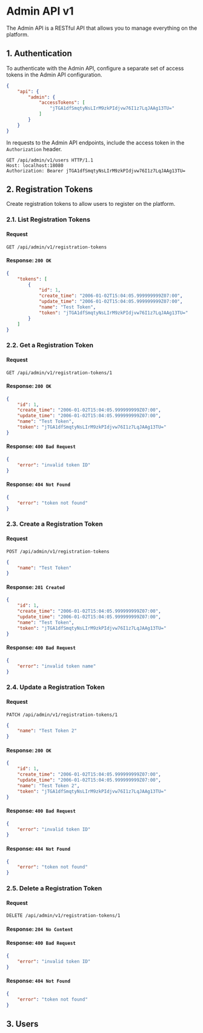 # Admin API v1

The Admin API is a RESTful API that allows you to manage everything on the platform.

## 1. Authentication

To authenticate with the Admin API, configure a separate set of access tokens in the Admin API configuration.

```json
{
    "api": {
        "admin": {
            "accessTokens": [
                "jTGA1dfSmqtyNsLIrM9zkPIdjvw76I1z7LqJAAg13TU="
            ]
        }
    }
}
```

In requests to the Admin API endpoints, include the access token in the `Authorization` header.

```http
GET /api/admin/v1/users HTTP/1.1
Host: localhost:18080
Authorization: Bearer jTGA1dfSmqtyNsLIrM9zkPIdjvw76I1z7LqJAAg13TU=
```

## 2. Registration Tokens

Create registration tokens to allow users to register on the platform.

### 2.1. List Registration Tokens

#### Request

```
GET /api/admin/v1/registration-tokens
```

#### Response: `200 OK`

```json
{
    "tokens": [
        {
            "id": 1,
            "create_time": "2006-01-02T15:04:05.999999999Z07:00",
            "update_time": "2006-01-02T15:04:05.999999999Z07:00",
            "name": "Test Token",
            "token": "jTGA1dfSmqtyNsLIrM9zkPIdjvw76I1z7LqJAAg13TU="
        }
    ]
}
```

### 2.2. Get a Registration Token

#### Request

```
GET /api/admin/v1/registration-tokens/1
```

#### Response: `200 OK`

```json
{
    "id": 1,
    "create_time": "2006-01-02T15:04:05.999999999Z07:00",
    "update_time": "2006-01-02T15:04:05.999999999Z07:00",
    "name": "Test Token",
    "token": "jTGA1dfSmqtyNsLIrM9zkPIdjvw76I1z7LqJAAg13TU="
}
```

#### Response: `400 Bad Request`

```json
{
    "error": "invalid token ID"
}
```

#### Response: `404 Not Found`

```json
{
    "error": "token not found"
}
```

### 2.3. Create a Registration Token

#### Request

```
POST /api/admin/v1/registration-tokens
```

```json
{
    "name": "Test Token"
}
```

#### Response: `201 Created`

```json
{
    "id": 1,
    "create_time": "2006-01-02T15:04:05.999999999Z07:00",
    "update_time": "2006-01-02T15:04:05.999999999Z07:00",
    "name": "Test Token",
    "token": "jTGA1dfSmqtyNsLIrM9zkPIdjvw76I1z7LqJAAg13TU="
}
```

#### Response: `400 Bad Request`

```json
{
    "error": "invalid token name"
}
```

### 2.4. Update a Registration Token

#### Request

```
PATCH /api/admin/v1/registration-tokens/1
```

```json
{
    "name": "Test Token 2"
}
```

#### Response: `200 OK`

```json
{
    "id": 1,
    "create_time": "2006-01-02T15:04:05.999999999Z07:00",
    "update_time": "2006-01-02T15:04:05.999999999Z07:00",
    "name": "Test Token 2",
    "token": "jTGA1dfSmqtyNsLIrM9zkPIdjvw76I1z7LqJAAg13TU="
}
```

#### Response: `400 Bad Request`

```json
{
    "error": "invalid token ID"
}
```

#### Response: `404 Not Found`

```json
{
    "error": "token not found"
}
```

### 2.5. Delete a Registration Token

#### Request

```
DELETE /api/admin/v1/registration-tokens/1
```

#### Response: `204 No Content`

#### Response: `400 Bad Request`

```json
{
    "error": "invalid token ID"
}
```

#### Response: `404 Not Found`

```json
{
    "error": "token not found"
}
```

## 3. Users
